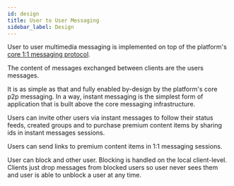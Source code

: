 ```yaml
---
id: design
title: User to User Messaging
sidebar_label: Design
---
```


User to user multimedia messaging is implemented on top of the platform's [core 1:1 messaging protocol](/unp/messaging.md).

The content of messages exchanged between clients are the users messages.

It is as simple as that and fully enabled by-design by the platform's core p2p messaging. In a way, instant messaging is the simplest form of application that is built above the core messaging infrastructure.

Users can invite other users via instant messages to follow their status feeds, created groups and to purchase premium content items by sharing ids in instant messages sessions.

Users can send links to premium content items in 1:1 messaging sessions.

User can block and other user. Blocking is handled on the local client-level. Clients just drop messages from blocked users so user never sees them and user is able to unblock a user at any time.
